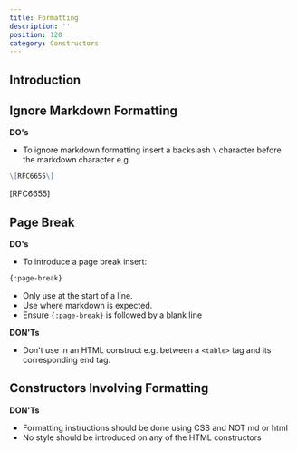```yaml
---
title: Formatting
description: ''
position: 120
category: Constructors
---
```


## Introduction

## Ignore Markdown Formatting

**DO's**

* To ignore markdown formatting insert a  backslash `\` character before the markdown character e.g.

```md
\[RFC6655\]
```

\[RFC6655\]

## Page Break

**DO's**

* To introduce a page break insert:

```md
{:page-break}
```

* Only use at the start of a line.
* Use where markdown is expected.
* Ensure `{:page-break}` is followed by a blank line

**DON'Ts**

* Don't use in an HTML construct e.g. between a `<table>` tag and its corresponding end tag.

## Constructors Involving Formatting

**DON'Ts**

* Formatting instructions should be done using CSS and NOT md or html
* No style should be introduced on any of the HTML constructors